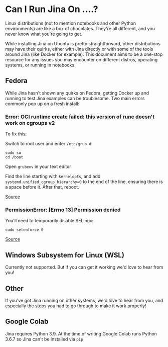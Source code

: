 # Can I Run Jina On ....?

Linux distributions (not to mention notebooks and other Python environments) are like a box of chocolates. They're all different, and you never know what you're going to get.

While installing Jina on Ubuntu is pretty straightforward, other distributions may have their quirks, either with Jina directly or with some of the tools around Jina (like Docker for example). This document aims to be a one-stop resource for any issues you may encounter on different distros, operating systems, or running in notebooks.

## Fedora

While Jina hasn't shown any quirks on Fedora, getting Docker up and running to test Jina examples can be troublesome. Two main errors commonly pop up on a fresh install:

### Error: OCI runtime create failed: this version of runc doesn't work on cgroups v2

To fix this:

Switch to root user and enter `/etc/grub.d`:

```
sudo su
cd /boot
```

Open `grubenv` in your text editor

Find the line starting with `kernelopts`, and add `systemd.unified_cgroup_hierarchy=0` to the end of the line, ensuring there is a space before it. After that, reboot.

[Source](https://github.com/jitsi/docker-jitsi-meet/issues/618)

### PermissionError: [Errno 13] Permission denied

You'll need to temporarily disable SELinux:

```
sudo setenforce 0
```

[Source](https://stackoverflow.com/questions/61527193/docker-and-permissionerror-errno-13-permission-denied-output-svg)

## Windows Subsystem for Linux (WSL)

Currently not supported. But if you can get it working we'd love to hear from you!

## Other

If you've got Jina running on other systems, we'd love to hear from you, and especially the steps you had to go through to make it work properly!

## Google Colab

Jina requires Python 3.9. At the time of writing Google Colab runs Python 3.6.7 so Jina can't be installed via `pip`

